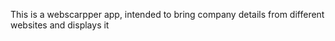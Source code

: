 This is a webscarpper app, intended to bring company details from different websites and displays it
